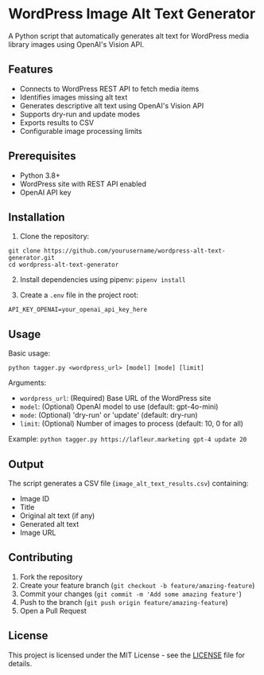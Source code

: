 # WordPress Image Alt Text Generator

A Python script that automatically generates alt text for WordPress media library images using OpenAI's Vision API.

## Features

- Connects to WordPress REST API to fetch media items
- Identifies images missing alt text
- Generates descriptive alt text using OpenAI's Vision API
- Supports dry-run and update modes
- Exports results to CSV
- Configurable image processing limits

## Prerequisites

- Python 3.8+
- WordPress site with REST API enabled
- OpenAI API key

## Installation

1. Clone the repository: 

```
git clone https://github.com/yourusername/wordpress-alt-text-generator.git
cd wordpress-alt-text-generator
```

2. Install dependencies using pipenv:
`pipenv install`

3. Create a `.env` file in the project root:

`API_KEY_OPENAI=your_openai_api_key_here`

## Usage

Basic usage:

`python tagger.py <wordpress_url> [model] [mode] [limit]`

Arguments:
- `wordpress_url`: (Required) Base URL of the WordPress site
- `model`: (Optional) OpenAI model to use (default: gpt-4o-mini)
- `mode`: (Optional) 'dry-run' or 'update' (default: dry-run)
- `limit`: (Optional) Number of images to process (default: 10, 0 for all)

Example:
`python tagger.py https://lafleur.marketing gpt-4 update 20`


## Output

The script generates a CSV file (`image_alt_text_results.csv`) containing:
- Image ID
- Title
- Original alt text (if any)
- Generated alt text
- Image URL

## Contributing

1. Fork the repository
2. Create your feature branch (`git checkout -b feature/amazing-feature`)
3. Commit your changes (`git commit -m 'Add some amazing feature'`)
4. Push to the branch (`git push origin feature/amazing-feature`)
5. Open a Pull Request

## License

This project is licensed under the MIT License - see the [LICENSE](LICENSE) file for details.